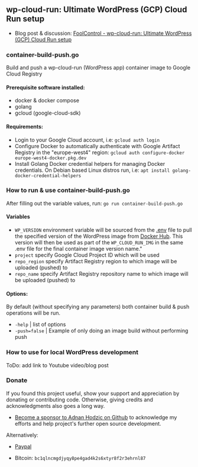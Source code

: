 ## wp-cloud-run: Ultimate WordPress (GCP) Cloud Run setup

* Blog post & discussion: [FoolControl - wp-cloud-run: Ultimate WordPress (GCP) Cloud Run setup](https://foolcontrol.org/?p=4802)

### container-build-push.go

Build and push a wp-cloud-run (WordPress app) container image to Google Cloud Registry

#### Prerequisite software installed:

* docker & docker compose
* golang
* gcloud (google-cloud-sdk)

#### Requirements:

* Login to your Google Cloud account, i.e: `gcloud auth login`
* Configure Docker to automatically authenticate with Google Artifact Registry in the "europe-west4" region:
`gcloud auth configure-docker europe-west4-docker.pkg.dev`
* Install Golang Docker credential helpers for managing Docker credentials. On Debian based Linux distros run, i.e:
`apt install golang-docker-credential-helpers`

### How to run & use container-build-push.go 

After filling out the variable values, run: `go run container-build-push.go`

#### Variables

* `WP_VERSION` environment variable will be sourced from the [.env](https://raw.githubusercontent.com/AdnanHodzic/wp-cloud-run/main/.env) file to pull the specified version of the WordPress image from [Docker Hub](https://hub.docker.com/_/wordpress). This version will then be used as part of the `WP_CLOUD_RUN_IMG` in the same .env file for the final container image version name."
* `project` specify Google Cloud Project ID which will be used
* `repo_region` specify Artifact Registry region to which image will be uploaded (pushed) to
* `repo_name` specify Artifact Registry repository name to which image will be uploaded (pushed) to

#### Options:

By default (without specifying any parameters) both container build & push operations will be run.

* `-help` | list of options
* `-push=false` | Example of only doing an image build without performing push

### How to use for local WordPress development

ToDo: add link to Youtube video/blog post

### Donate

If you found this project useful, show your support and appreciation by donating or contributing code. Otherwise, giving credits and acknowledgments also goes a long way.

* [Become a sponsor to Adnan Hodzic on Github](https://github.com/sponsors/AdnanHodzic) to acknowledge my efforts and help project's further open source development.

Alternatively:

* [Paypal](https://www.paypal.com/donate?business=7AHCP5PU95S4Y&no_recurring=0&item_name=Purpose%3A+Contribution+for+work+on+wp-cloud-run&currency_code=EUR)

* Bitcoin: `bc1qlncmgdjyqy8pe4gad4k2s6xtyr8f2r3ehrnl87`



